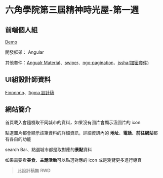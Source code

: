 # 六角學院第三屆精神時光屋-第一週
## 前端個人組

[Demo](https://qazs10015.github.io/f2e-week1/#/home)

開發框架： Angular

 其他套件：[Angualr Material](https://material.angular.io/)、[swiper](https://swiperjs.com/)、[ngx-pagination](https://www.npmjs.com/package/ngx-pagination)、[jssha(加密套件)](https://github.com/Caligatio/jsSHA)

## UI組設計師資料

[Finnnnnn](https://2021.thef2e.com/users/6296427084285739198?week=1&type=1)、[figma 設計稿](https://www.figma.com/file/qZkkIGFTPwi0dcXXx9IR5o/YO!-Taiwan!?node-id=0%3A1)

## 網站簡介
 首頁載入會隨機取不同城市的資料，如果沒有圖片會顯示沒圖片的 icon
 
 點選圖片都會顯示該筆資料的詳細資訊，詳細資訊內的 **地址**、**電話**、**前往網站**都有各自的功能
 
 search Bar、點選城市都是取對應的**景點**資料
 
 如果需要看**美食**、**主題活動**可以點選對應的 icon 或是瀏覽更多進行導頁
 
> 此設計稿無 RWD
